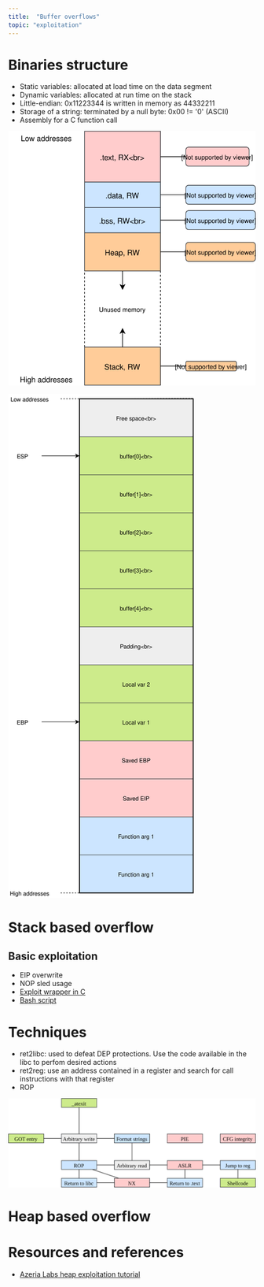 ```yaml
---
title:  "Buffer overflows"
topic: "exploitation"
---
```

# Binaries structure
*	Static variables: allocated at load time on the data segment
* Dynamic variables: allocated at run time on the stack
*	Little-endian: 0x11223344 is written in memory as 44332211
*	Storage of a string: terminated by a null byte: 0x00 != '0' (ASCII)
* Assembly for a C function call

![memory-map](/assets/binary-memory-map.svg)

![stack-layout](/assets/C-func-stack-layout-x86.svg)


# Stack based overflow
## Basic exploitation
* EIP overwrite
* NOP sled usage
* [Exploit wrapper in C](https://github.com/greglan/sec-tools/blob/master/shellcode_wrapper.c)
* [Bash script](https://github.com/greglan/sec-tools/blob/master/try_exploit.sh)

# Techniques
* ret2libc: used to defeat DEP protections. Use the code available in the libc to perfom desired actions
* ret2reg: use an address contained in a register and search for call instructions with that register
* ROP

![techniques](/assets/binary-exploitation-techniques.svg)

# Heap based overflow

# Resources and references
* [Azeria Labs heap exploitation tutorial](https://azeria-labs.com/heap-exploitation-part-1-understanding-the-glibc-heap-implementation/)

